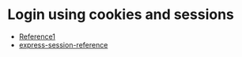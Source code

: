 # Login using cookies and sessions
* [Reference1](https://justacoding.blog/implement-node-express-sessions-with-postgres/)
* [express-session-reference](https://www.geeksforgeeks.org/session-management-using-express-session-module-in-node-js/)